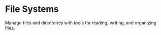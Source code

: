 # File Systems

Manage files and directories with tools for reading, writing, and organizing files.

